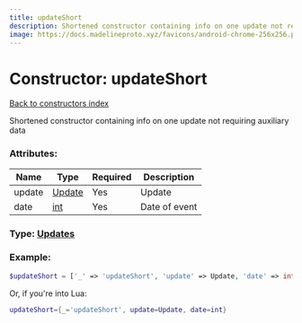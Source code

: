 ```yaml
---
title: updateShort
description: Shortened constructor containing info on one update not requiring auxiliary data
image: https://docs.madelineproto.xyz/favicons/android-chrome-256x256.png
---
```

# Constructor: updateShort  
[Back to constructors index](index.md)



Shortened constructor containing info on one update not requiring auxiliary data

### Attributes:

| Name     |    Type       | Required | Description |
|----------|---------------|----------|-------------|
|update|[Update](../types/Update.md) | Yes|Update|
|date|[int](../types/int.md) | Yes|Date of event|



### Type: [Updates](../types/Updates.md)


### Example:

```php
$updateShort = ['_' => 'updateShort', 'update' => Update, 'date' => int];
```  


Or, if you're into Lua:

```lua
updateShort={_='updateShort', update=Update, date=int}

```


